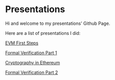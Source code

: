 # Presentations

Hi and welcome to my presentations' Github Page.

Here are a list of presentations I did:

[EVM First Steps](./evm-first-steps/slides-export)

[Formal Verification Part 1](./formal-verification-part1/slides-export)

[Cryptography in Ethereum](./cryptography-in-ethereum/slides-export)

[Formal Verification Part 2](./formal-verification-part2/slides-export)

